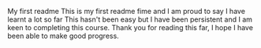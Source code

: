 My first readme
This is my first readme fime and I am proud to say I have learnt a lot so far
This hasn't been easy but I have been persistent and I am keen to completing this course.
Thank you for reading this far, I hope I have been able to make good progress.
